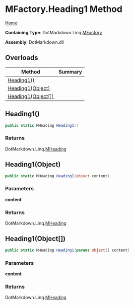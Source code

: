 # MFactory\.Heading1 Method

[Home](../../../../README.md)

**Containing Type**: DotMarkdown\.Linq\.[MFactory](../README.md)

**Assembly**: DotMarkdown\.dll

## Overloads

| Method | Summary |
| ------ | ------- |
| [Heading1()](#DotMarkdown_Linq_MFactory_Heading1) | |
| [Heading1(Object)](#DotMarkdown_Linq_MFactory_Heading1_System_Object_) | |
| [Heading1(Object\[\])](#DotMarkdown_Linq_MFactory_Heading1_System_Object___) | |

## Heading1\(\) <a name="DotMarkdown_Linq_MFactory_Heading1"></a>

```csharp
public static MHeading Heading1()
```

### Returns

DotMarkdown\.Linq\.[MHeading](../../MHeading/README.md)

## Heading1\(Object\) <a name="DotMarkdown_Linq_MFactory_Heading1_System_Object_"></a>

```csharp
public static MHeading Heading1(object content)
```

### Parameters

**content**

### Returns

DotMarkdown\.Linq\.[MHeading](../../MHeading/README.md)

## Heading1\(Object\[\]\) <a name="DotMarkdown_Linq_MFactory_Heading1_System_Object___"></a>

```csharp
public static MHeading Heading1(params object[] content)
```

### Parameters

**content**

### Returns

DotMarkdown\.Linq\.[MHeading](../../MHeading/README.md)


